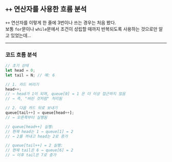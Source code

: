 ## `++` 연산자를 사용한 흐름 분석

`++` 연산자를 이렇게 한 줄에 3번이나 쓰는 경우는 처음 봤다.  
보통 `for`문이나 `while`문에서 조건이 성립할 때까지 반복되도록 사용하는 것으로만 알고 있었는데…

---

### 코드 흐름 분석

```js
// 초기 상태
let head = 0;
let tail = N; // 예: 6

// 1. 카드 버리기
head++;
// → head가 1이 되며, queue[0] = 1 은 더 이상 접근하지 않음
// → 즉, "버린 것처럼" 처리됨

// 2. 다음 카드 뒤로 보내기
queue[tail++] = queue[head++];
// → 오른쪽부터 실행됨

// queue[head++] 실행:
// 현재 head는 1 → queue[1] = 2
// → 2를 꺼내고 head는 2로 증가

// queue[tail++] = 2 실행:
// 현재 tail은 6 → queue[6] = 2
// → 이후 tail은 7로 증가
```
